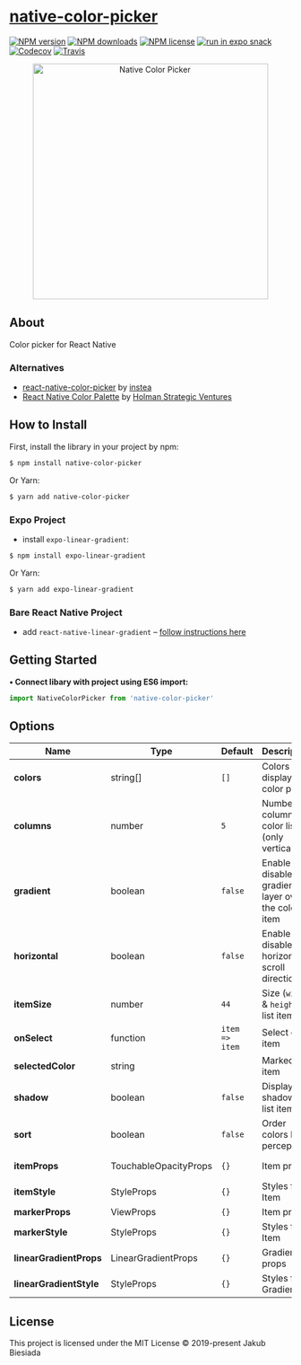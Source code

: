 # [native-color-picker](https://github.com/native-ly/native-color-picker)

[![NPM version](https://img.shields.io/npm/v/native-color-picker?style=flat-square)](https://www.npmjs.com/package/native-color-picker)
[![NPM downloads](https://img.shields.io/npm/dm/native-color-picker?style=flat-square)](https://www.npmjs.com/package/native-color-picker)
[![NPM license](https://img.shields.io/npm/l/native-color-picker?style=flat-square)](https://www.npmjs.com/package/native-color-picker)
[![run in expo snack](https://img.shields.io/badge/Run%20in%20Snack-4630EB?style=flat-square&logo=EXPO&labelColor=FFF&logoColor=000)](https://snack.expo.io/@jbiesiada/native-color-picker)
[![Codecov](https://img.shields.io/codecov/c/github/native-ly/native-color-picker?style=flat-square)](https://codecov.io/gh/native-ly/native-color-picker)
[![Travis](https://img.shields.io/travis/com/native-ly/native-color-picker/main?style=flat-square)](https://travis-ci.com/native-ly/native-color-picker)

<p align="center">
  <img width="420" src="https://raw.githubusercontent.com/native-ly/native-color-picker/main/assets/preview.jpg" alt="Native Color Picker">
</p>

## About

Color picker for React Native

### Alternatives

- [react-native-color-picker](https://github.com/instea/react-native-color-picker/) by [instea](https://github.com/instea/)
- [React Native Color Palette](https://github.com/holmansv/react-native-color-palette/) by [Holman Strategic Ventures](https://github.com/holmansv/)

## How to Install

First, install the library in your project by npm:

```sh
$ npm install native-color-picker
```

Or Yarn:

```sh
$ yarn add native-color-picker
```

### Expo Project

- install `expo-linear-gradient`:

```sh
$ npm install expo-linear-gradient
```

Or Yarn:

```sh
$ yarn add expo-linear-gradient
```

### Bare React Native Project

- add `react-native-linear-gradient` – [follow instructions here](https://github.com/react-native-community/react-native-linear-gradient#react-native-linear-gradient)

## Getting Started

**• Connect libary with project using ES6 import:**

```js
import NativeColorPicker from 'native-color-picker'
```

## Options

| Name                    | Type                  | Default                                          | Description                                          | Available options                       |
| ----------------------- | --------------------- | ------------------------------------------------ | ---------------------------------------------------- | --------------------------------------- |
| **colors**              | string[]              | `[]`                                             | Colors to display in a color picker                  | e.g.: `['#f96204', '#43d8c9']`          |
| **columns**             | number                | `5`                                              | Number of columns in color list (only vertical)      | Number of columns                       |
| **gradient**            | boolean               | `false`                                          | Enable or disable gradient layer over the color item | `true` - enable, `false` - disable      |
| **horizontal**          | boolean               | `false`                                          | Enable or disable horizontal scroll direction        | `true` - horizontal, `false` - vertical |
| **itemSize**            | number                | `44`                                             | Size (`width` & `height`) of list item               | Size of list item                       |
| **onSelect**            | function              | `item => item`                                   | Select color item                                    | e.g.: `elem => { /* code */ }`          |
| **selectedColor**       | string                | ` ` | Marked item | Color from the list `colors` |
| **shadow**              | boolean               | `false`                                          | Display shadow for list items                        | `true` - enable, `false` - disable      |
| **sort**                | boolean               | `false`                                          | Order colors by perception                           | `true` - enable, `false` - disable      |
| **itemProps**           | TouchableOpacityProps | `{}`                                             | Item props                                           | TouchableOpacity props                  |
| **itemStyle**           | StyleProps<ViewStyle> | `{}`                                             | Styles for Item                                      | View styles                             |
| **markerProps**         | ViewProps             | `{}`                                             | Item props                                           | View props                              |
| **markerStyle**         | StyleProps<ViewStyle> | `{}`                                             | Styles for Item                                      | View styles                             |
| **linearGradientProps** | LinearGradientProps   | `{}`                                             | Gradient props                                       | LinearGradientProps props               |
| **linearGradientStyle** | StyleProps<ViewStyle> | `{}`                                             | Styles for Gradient                                  | View styles                             |

## License

This project is licensed under the MIT License © 2019-present Jakub Biesiada
